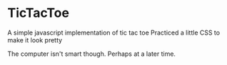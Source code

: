 TicTacToe
=========

A simple javascript implementation of tic tac toe
Practiced a little CSS to make it look pretty

The computer isn't smart though. Perhaps at a later time.
